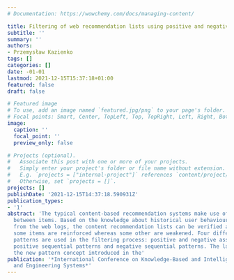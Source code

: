 ```yaml
---
# Documentation: https://wowchemy.com/docs/managing-content/

title: Filtering of web recommendation lists using positive and negative usage patterns
subtitle: ''
summary: ''
authors:
- Przemysław Kazienko
tags: []
categories: []
date: -01-01
lastmod: 2021-12-15T15:37:18+01:00
featured: false
draft: false

# Featured image
# To use, add an image named `featured.jpg/png` to your page's folder.
# Focal points: Smart, Center, TopLeft, Top, TopRight, Left, Right, BottomLeft, Bottom, BottomRight.
image:
  caption: ''
  focal_point: ''
  preview_only: false

# Projects (optional).
#   Associate this post with one or more of your projects.
#   Simply enter your project's folder or file name without extension.
#   E.g. `projects = ["internal-project"]` references `content/project/deep-learning/index.md`.
#   Otherwise, set `projects = []`.
projects: []
publishDate: '2021-12-15T14:37:18.590931Z'
publication_types:
- '1'
abstract: 'The typical content-based recommendation systems make use of textual similarity
  between items. Based on the knowledge about historical user behaviours extracted
  from the web logs, the content recommendation lists can be verified and filtered:
  some items are reinforced whereas some other are weakened. Four different usage
  patterns are used in the filtering process: positive and negative association rules,
  positive sequential patterns and negative sequential patterns. The last ones are
  the new pattern concept introduced in the'
publication: '*International Conference on Knowledge-Based and Intelligent Information
  and Engineering Systems*'
---
```

